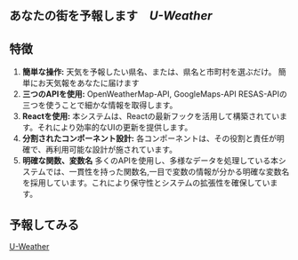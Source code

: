 ##  あなたの街を予報します　*U-Weather* 

## 特徴

1. **簡単な操作:** 天気を予報したい県名、または、県名と市町村を選ぶだけ。 簡単にお天気報をあなたに届けます
1. **三つのAPIを使用:**  OpenWeatherMap-API, GoogleMaps-API RESAS-APIの三つを使うことで細かな情報を取得します。
1. **Reactを使用:**  本システムは、Reactの最新フックを活用して構築されています。それにより効率的なUIの更新を提供します。
1. **分割されたコンポーネント設計:** 各コンポーネントは、その役割と責任が明確で、再利用可能な設計が施されています。
1. **明確な関数、変数名** 多くのAPIを使用し、多様なデータを処理している本システムでは、一貫性を持った関数名,一目で変数の情報が分かる明確な変数名を採用しています。これにより保守性とシステムの拡張性を確保しています。

## 予報してみる
[U-Weather](https://react-original-weather-app-f4e5d269754e.herokuapp.com/)